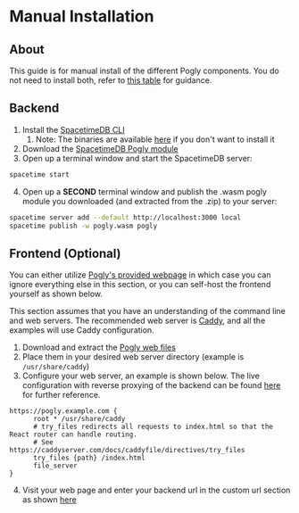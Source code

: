 # Manual Installation
## About
This guide is for manual install of the different Pogly components. You do not need to install both, refer to [this table](/index.md#installation) for guidance.

## Backend
1. Install the [SpacetimeDB CLI](https://spacetimedb.com/install)
    1. Note: The binaries are available [here](https://github.com/clockworklabs/SpacetimeDB/releases/latest) if you don't want to install it
2. Download
   the [SpacetimeDB Pogly module](https://github.com/PoglyApp/pogly-standalone/releases/latest/download/spacetimedb-module.zip)
3. Open up a terminal window and start the SpacetimeDB server:

```bash
spacetime start
```

4. Open up a **SECOND** terminal window and publish the .wasm pogly module you downloaded (and extracted from the .zip) to your server:

```bash
spacetime server add --default http://localhost:3000 local
spacetime publish -w pogly.wasm pogly
```

## Frontend (Optional)
You can either utilize [Pogly's provided webpage](https://standalone.pogly.gg/) in which case you can ignore everything else in this section, or you can self-host the frontend yourself as shown below.

This section assumes that you have an understanding of the command line and web servers. The recommended web server is [Caddy](https://caddyserver.com/), and all the examples will use Caddy configuration.

1. Download and extract the [Pogly web files](https://github.com/PoglyApp/pogly-standalone/releases/latest/download/pogly-web.tar.gz)
2. Place them in your desired web server directory (example is `/usr/share/caddy`)
3. Configure your web server, an example is shown below. The live configuration with reverse proxying of the backend can be found [here](https://github.com/Noxal/pogly-standalone/blob/main/docker/Caddyfile) for further reference.

```caddyfile
https://pogly.example.com {
      root * /usr/share/caddy
      # try_files redirects all requests to index.html so that the React router can handle routing.
      # See https://caddyserver.com/docs/caddyfile/directives/try_files
      try_files {path} /index.html
      file_server
}
```

4. Visit your web page and enter your backend url in the custom url section as shown [here](/install/docker.md#usage)
